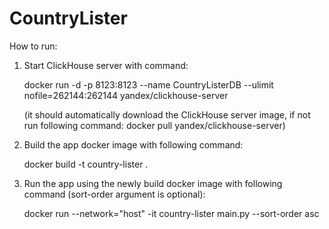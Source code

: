 # CountryLister

How to run:

1) Start ClickHouse server with command: 

   docker run -d -p 8123:8123 --name CountryListerDB --ulimit nofile=262144:262144 yandex/clickhouse-server

   (it should automatically download the ClickHouse server image, if not run following command: docker pull yandex/clickhouse-server)


2) Build the app docker image with following command:
   
   docker build -t country-lister .

3) Run the app using the newly build docker image with following command (sort-order argument is optional):

   docker run --network="host" -it country-lister main.py --sort-order asc

 
